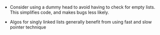 - Consider using a dummy head to avoid having to check for empty lists. This simplifies code, and makes bugs less likely.

- Algos for singly linked lists generally benefit from using fast and slow pointer technique

